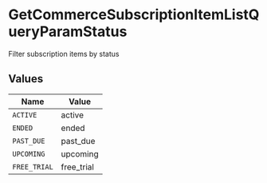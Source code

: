 # GetCommerceSubscriptionItemListQueryParamStatus

Filter subscription items by status


## Values

| Name         | Value        |
| ------------ | ------------ |
| `ACTIVE`     | active       |
| `ENDED`      | ended        |
| `PAST_DUE`   | past_due     |
| `UPCOMING`   | upcoming     |
| `FREE_TRIAL` | free_trial   |